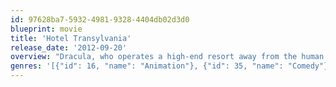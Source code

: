 ```yaml
---
id: 97628ba7-5932-4981-9328-4404db02d3d0
blueprint: movie
title: 'Hotel Transylvania'
release_date: '2012-09-20'
overview: "Dracula, who operates a high-end resort away from the human world, goes into overprotective mode when a boy discovers the resort and falls for the count's teen-aged daughter."
genres: '[{"id": 16, "name": "Animation"}, {"id": 35, "name": "Comedy"}, {"id": 10751, "name": "Family"}, {"id": 14, "name": "Fantasy"}]'
---
```

